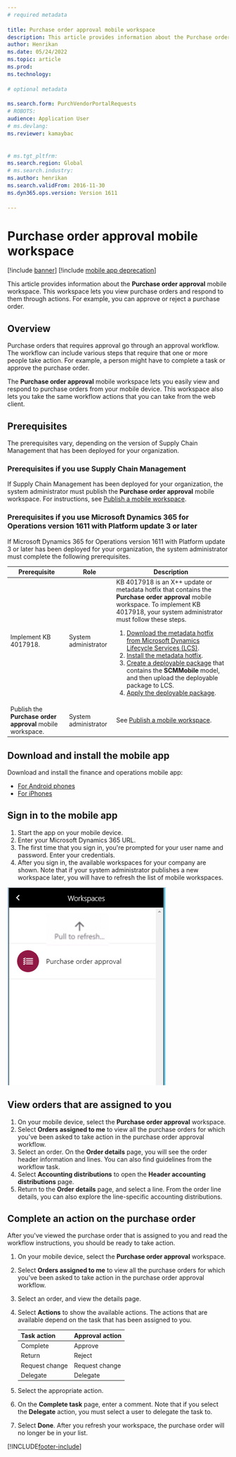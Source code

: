 ```yaml
---
# required metadata

title: Purchase order approval mobile workspace
description: This article provides information about the Purchase order approval mobile workspace, which lets you view purchase orders and respond to them through actions. For example, you can approve or reject a purchase order.
author: Henrikan 
ms.date: 05/24/2022
ms.topic: article
ms.prod: 
ms.technology: 

# optional metadata

ms.search.form: PurchVendorPortalRequests
# ROBOTS: 
audience: Application User
# ms.devlang: 
ms.reviewer: kamaybac


# ms.tgt_pltfrm: 
ms.search.region: Global
# ms.search.industry: 
ms.author: henrikan
ms.search.validFrom: 2016-11-30 
ms.dyn365.ops.version: Version 1611 

---
```


# Purchase order approval mobile workspace

[!include [banner](../includes/banner.md)]
[!include [mobile app deprecation](../../fin-ops-core/dev-itpro/includes/mobile-app-deprecation-banner.md)]

This article provides information about the **Purchase order approval** mobile workspace. This workspace lets you view purchase orders and respond to them through actions. For example, you can approve or reject a purchase order.
 
## Overview 
Purchase orders that requires approval go through an approval workflow. The workflow can include various steps that require that one or more people take action. For example, a person might have to complete a task or approve the purchase order. 

The **Purchase order approval** mobile workspace lets you easily view and respond to purchase orders from your mobile device. This workspace also lets you take the same workflow actions that you can take from the web client.

## Prerequisites
The prerequisites vary, depending on the version of Supply Chain Management that has been deployed for your organization.

### Prerequisites if you use Supply Chain Management 
If Supply Chain Management has been deployed for your organization, the system administrator must publish the **Purchase order approval** mobile workspace. For instructions, see [Publish a mobile workspace](../../fin-ops-core/dev-itpro/mobile-apps/publish-mobile-workspace.md).

### Prerequisites if you use Microsoft Dynamics 365 for Operations version 1611 with Platform update 3 or later
If Microsoft Dynamics 365 for Operations version 1611 with Platform update 3 or later has been deployed for your organization, the system administrator must complete the following prerequisites. 

<table>
<thead>
<tr class="header">
<th>Prerequisite</th>
<th>Role</th>
<th>Description</th>
</tr>
</thead>
<tbody>
<tr class="odd">
<td>Implement KB 4017918.</td>
<td>System administrator</td>
<td>KB 4017918 is an X++ update or metadata hotfix that contains the <strong>Purchase order approval</strong> mobile workspace. To implement KB 4017918, your system administrator must follow these steps.
<ol>
<li><a href="/dynamics365/fin-ops-core/dev-itpro/migration-upgrade/download-hotfix-lcs">Download the metadata hotfix from Microsoft Dynamics Lifecycle Services (LCS)</a>.</li>
<li><a href="/dynamics365/fin-ops-core/dev-itpro/migration-upgrade/install-metadata-hotfix-package">Install the metadata hotfix</a>.</li>
<li><a href="/dynamics365/fin-ops-core/dev-itpro/deployment/create-apply-deployable-package">Create a deployable package</a> that contains the <strong>SCMMobile</strong> model, and then upload the deployable package to LCS.</li>
<li><a href="/dynamics365/fin-ops-core/dev-itpro/deployment/apply-deployable-package-system">Apply the deployable package</a>.</li>
</ol></td>
</tr>
<tr class="even">
<td>Publish the <strong>Purchase order approval</strong> mobile workspace.</td>
<td>System administrator</td>
<td>See <a href="/dynamics365/fin-ops-core/dev-itpro/mobile-apps/publish-mobile-workspace">Publish a mobile workspace</a>.</td>
</tr>
</tbody>
</table>

## Download and install the mobile app
Download and install the finance and operations mobile app:

- [For Android phones](https://go.microsoft.com/fwlink/?linkid=850662)
- [For iPhones](https://go.microsoft.com/fwlink/?linkid=850663)


## Sign in to the mobile app

1. Start the app on your mobile device.
2. Enter your Microsoft Dynamics 365 URL.
3. The first time that you sign in, you're prompted for your user name and password. Enter your credentials.
4. After you sign in, the available workspaces for your company are shown. Note that if your system administrator publishes a new workspace later, you will have to refresh the list of mobile workspaces.

![Purchase order approval workspace in the list of available workspaces.](./media/po-workspaces.png)

## View orders that are assigned to you
1. On your mobile device, select the **Purchase order approval** workspace.
2. Select **Orders assigned to me** to view all the purchase orders for which you've been asked to take action in the purchase order approval workflow.
3. Select an order. On the **Order details** page, you will see the order header information and lines. You can also find guidelines from the workflow task.
4. Select **Accounting distributions** to open the **Header accounting distributions** page.
5. Return to the **Order details** page, and select a line. From the order line details, you can also explore the line-specific accounting distributions.

## Complete an action on the purchase order
After you've viewed the purchase order that is assigned to you and read the workflow instructions, you should be ready to take action.

1. On your mobile device, select the **Purchase order approval** workspace.
2. Select **Orders assigned to me** to view all the purchase orders for which you've been asked to take action in the purchase order approval workflow.
3. Select an order, and view the details page.
4. Select **Actions** to show the available actions. The actions that are available depend on the task that has been assigned to you.

    | Task action    | Approval action  |
    |----------------|------------------|
    | Complete       | Approve          |
    | Return         | Reject           |
    | Request change | Request change   |
    | Delegate       | Delegate         |

5. Select the appropriate action.
6. On the **Complete task** page, enter a comment. Note that if you select the **Delegate** action, you must select a user to delegate the task to.
7. Select **Done**. After you refresh your workspace, the purchase order will no longer be in your list. 


[!INCLUDE[footer-include](../../includes/footer-banner.md)]

